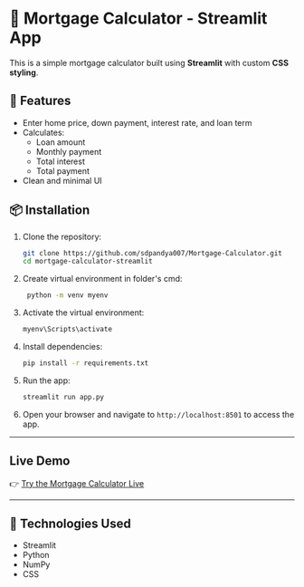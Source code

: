 # 🏡 Mortgage Calculator - Streamlit App

This is a simple mortgage calculator built using **Streamlit** with custom **CSS styling**.

## 🚀 Features

- Enter home price, down payment, interest rate, and loan term
- Calculates:
  - Loan amount
  - Monthly payment
  - Total interest
  - Total payment
- Clean and minimal UI

## 📦 Installation

1. Clone the repository:
   ```bash
   git clone https://github.com/sdpandya007/Mortgage-Calculator.git
   cd mortgage-calculator-streamlit
   ```

2. Create virtual environment in folder's cmd:
   ```bash
    python -m venv myenv
    ```

3. Activate the virtual environment:
   ```bash
   myenv\Scripts\activate
   ```
 
4. Install dependencies:

   ```bash
   pip install -r requirements.txt
   ```

4. Run the app:

   ```bash
   streamlit run app.py
   ```
  6. Open your browser and navigate to `http://localhost:8501` to access the app.

--- 

## Live Demo
👉 [Try the Mortgage Calculator Live](https://mortgage-calculator-exsvv77vkopcmt2tb5veyt.streamlit.app/)

---  

## 🧠 Technologies Used

- Streamlit
- Python
- NumPy
- CSS
